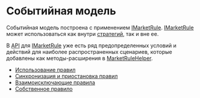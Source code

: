 # Событийная модель

Событийная модель построена с применением [IMarketRule](xref:StockSharp.Algo.IMarketRule). [IMarketRule](xref:StockSharp.Algo.IMarketRule) может использоваться как внутри [стратегий](../strategies.md), так и вне ее.

В [API](../../api.md) для [IMarketRule](xref:StockSharp.Algo.IMarketRule) уже есть ряд предопределенных условий и действий для наиболее распространенных сценариев, которые добавлены как методы-расширения в [MarketRuleHelper](xref:StockSharp.Algo.MarketRuleHelper).

- [Использование правил](event_model/rules_using.md)
- [Синхронизация и приостановка правил](event_model/rules_suspension.md)
- [Взаимоисключающие правила](event_model/rules_mutually_exclusive.md)
- [Собственное правило](event_model/rules_create.md)